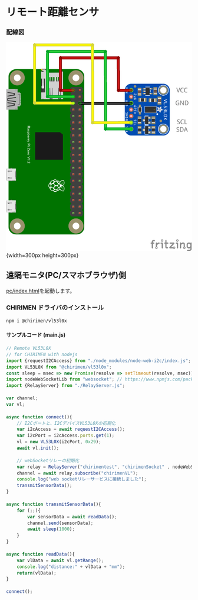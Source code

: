 # リモート距離センサ

### 配線図

![配線図](../vl53l0x/schematic.png "schematic"){width=300px height=300px}

## 遠隔モニタ(PC/スマホブラウザ)側

[pc/index.html](https://codesandbox.io/s/github/chirimen-oh/chirimen.org/tree/master/pizero/src/esm-examples/remote_vl53l0x/pc?module=pc.js)を起動します。

### CHIRIMEN ドライバのインストール

```shell
npm i @chirimen/vl53l0x
```

#### サンプルコード (main.js)

```javascript
// Remote VL53L0X
// for CHIRIMEN with nodejs
import {requestI2CAccess} from "./node_modules/node-web-i2c/index.js";
import VL53L0X from "@chirimen/vl53l0x";
const sleep = msec => new Promise(resolve => setTimeout(resolve, msec));
import nodeWebSocketLib from "websocket"; // https://www.npmjs.com/package/websocket
import {RelayServer} from "./RelayServer.js";

var channel;
var vl;

async function connect(){
	// I2Cポートと、I2CデバイスVL53L0Xの初期化
	var i2cAccess = await requestI2CAccess();
	var i2cPort = i2cAccess.ports.get(1);
	vl = new VL53L0X(i2cPort, 0x29);
	await vl.init();
	
	// webSocketリレーの初期化
	var relay = RelayServer("chirimentest", "chirimenSocket" , nodeWebSocketLib, "https://chirimen.org");
	channel = await relay.subscribe("chirimenVL");
	console.log("web socketリレーサービスに接続しました");
    transmitSensorData();
}

async function transmitSensorData(){
    for (;;){
		var sensorData = await readData();
		channel.send(sensorData);
        await sleep(1000);
    }
}

async function readData(){
	var vlData = await vl.getRange();
	console.log("distance:" + vlData + "mm");
	return(vlData);
}

connect();
```
